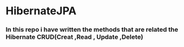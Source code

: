 # HibernateJPA
### In this repo i have written the methods that are related the Hibernate CRUD(Creat ,Read , Update ,Delete) 
